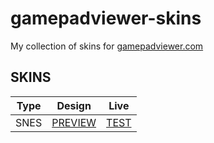 # gamepadviewer-skins

My collection of skins for [gamepadviewer.com](http://gamepadviewer.com)

## SKINS

| Type  | Design | Live |
| ------------- | ------------- | ------------- |
| SNES  | [PREVIEW](./snes/snes.png) | [TEST](https://gamepadviewer.com/?p=1&css=https://raw.githubusercontent.com/cabaalexander/gamepadviewer-skins/master/snes/snes.css)
